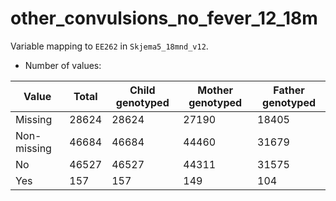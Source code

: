 # other_convulsions_no_fever_12_18m
Variable mapping to `EE262` in `Skjema5_18mnd_v12`.
- Number of values:

| Value | Total | Child genotyped | Mother genotyped | Father genotyped |
| ----- | ----- | --------------- | ---------------- | ---------------- |
| Missing | 28624 | 28624 | 27190 | 18405 |
| Non-missing | 46684 | 46684 | 44460 | 31679 |
| No | 46527 | 46527 | 44311 |31575 |
| Yes | 157 | 157 | 149 |104 |



